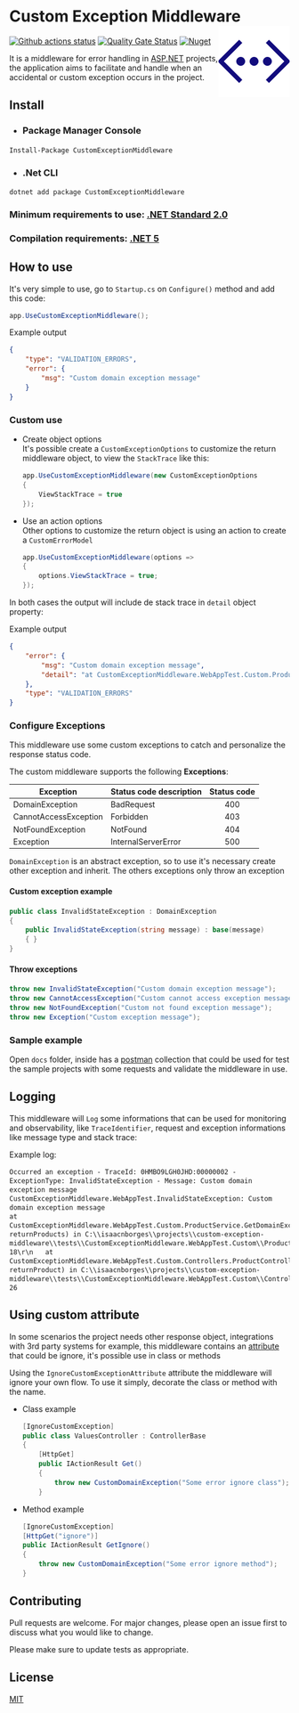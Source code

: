 # Custom Exception Middleware <img src="icon.png" align='right' />

[![Github actions status](https://github.com/isaacnborges/custom-exception-middleware/actions/workflows/dotnet-workflow.yml/badge.svg)](https://github.com/isaacnborges/custom-exception-middleware/actions/workflows/dotnet-workflow.yml)
[![Quality Gate Status](https://sonarcloud.io/api/project_badges/measure?project=isaacnborges_custom-exception-middleware&metric=alert_status)](https://sonarcloud.io/dashboard?id=isaacnborges_custom-exception-middleware)
[![Nuget](https://img.shields.io/nuget/v/CustomExceptionMiddleware?label=Nuget&style=flat)](https://www.nuget.org/packages/CustomExceptionMiddleware/)

It is a middleware for error handling in [ASP.NET](https://dotnet.microsoft.com/apps/aspnet) projects, the application aims to facilitate and handle when an accidental or custom exception occurs in the project.

## Install

- ### Package Manager Console

```
Install-Package CustomExceptionMiddleware
```

- ### .Net CLI

```
dotnet add package CustomExceptionMiddleware
```

### Minimum requirements to use: [.NET Standard 2.0](https://docs.microsoft.com/en-us/dotnet/standard/net-standard)

### Compilation requirements: [.NET 5](https://dotnet.microsoft.com/download/dotnet/5.0)

## How to use

It's very simple to use, go to `Startup.cs` on `Configure()` method and add this code:

```c#
app.UseCustomExceptionMiddleware();
```

Example output    
```json
{
    "type": "VALIDATION_ERRORS",
    "error": {
        "msg": "Custom domain exception message"
    }
}
```

### Custom use
- Create object options <br/>
It's possible create a `CustomExceptionOptions` to customize the return middleware object, to view the `StackTrace` like this:

    ```c#
    app.UseCustomExceptionMiddleware(new CustomExceptionOptions
    {
        ViewStackTrace = true
    });
    ```

- Use an action options <br/>
Other options to customize the return object is using an action to create a `CustomErrorModel`
    ```c#
    app.UseCustomExceptionMiddleware(options =>
    {
        options.ViewStackTrace = true;
    });
    ```

In both cases the output will include de stack trace in `detail` object property:    

Example output
```json
{
    "error": {
        "msg": "Custom domain exception message",
        "detail": "at CustomExceptionMiddleware.WebAppTest.Custom.ProductService.GetDomainException(Boolean returnProducts) in C:\\isaacnborges\\projects\\custom-exception-middleware\\tests\\CustomExceptionMiddleware.WebAppTest.Custom\\ProductService.cs:line 18\r\n   at CustomExceptionMiddleware.WebAppTest.Custom.Controllers.ProductController.GetDomain(Boolean returnProduct) in C:\\isaacnborges\\projects\\custom-exception-middleware\\tests\\CustomExceptionMiddleware.WebAppTest.Custom\\Controllers\\ProductController.cs:line 26"
    },
    "type": "VALIDATION_ERRORS"
}
```

### Configure Exceptions
This middleware use some custom exceptions to catch and personalize the response status code.

The custom middleware supports the following **Exceptions**:

| Exception             | Status code description | Status code |
|-----------------------|-------------------------|:-----------:|
| DomainException       | BadRequest              | 400         |
| CannotAccessException | Forbidden               | 403         |
| NotFoundException     | NotFound                | 404         |
| Exception             | InternalServerError     | 500         |

`DomainException` is an abstract exception, so to use it's necessary create other exception and inherit. The others exceptions only throw an exception

#### Custom exception example
```c#
public class InvalidStateException : DomainException
{
    public InvalidStateException(string message) : base(message)
    { }
}
```

#### Throw exceptions
```c#
throw new InvalidStateException("Custom domain exception message");
throw new CannotAccessException("Custom cannot access exception message");
throw new NotFoundException("Custom not found exception message");
throw new Exception("Custom exception message");
```

### Sample example
Open `docs` folder, inside has a [postman](https://www.postman.com/) collection that could be used for test the sample projects with some requests and validate the middleware in use.

## Logging
This middleware will `Log` some informations that can be used for monitoring and observability, like `TraceIdentifier`, request and exception informations like message type and stack trace:

Example log:

```
Occurred an exception - TraceId: 0HMBO9LGH0JHD:00000002 - ExceptionType: InvalidStateException - Message: Custom domain exception message
CustomExceptionMiddleware.WebAppTest.InvalidStateException: Custom domain exception message
at CustomExceptionMiddleware.WebAppTest.Custom.ProductService.GetDomainException(Boolean returnProducts) in C:\\isaacnborges\\projects\\custom-exception-middleware\\tests\\CustomExceptionMiddleware.WebAppTest.Custom\\ProductService.cs:line 18\r\n   at CustomExceptionMiddleware.WebAppTest.Custom.Controllers.ProductController.GetDomain(Boolean returnProduct) in C:\\isaacnborges\\projects\\custom-exception-middleware\\tests\\CustomExceptionMiddleware.WebAppTest.Custom\\Controllers\\ProductController.cs:line 26
```

## Using custom attribute
In some scenarios the project needs other response object, integrations with 3rd party systems for example, this middleware contains an [attribute](https://docs.microsoft.com/en-us/dotnet/csharp/programming-guide/concepts/attributes/) that could be ignore, it's possible use in class or methods

Using the `IgnoreCustomExceptionAttribute` attribute the middleware will ignore your own flow. To use it simply, decorate the class or method with the name.

 - Class example
    ```c#
    [IgnoreCustomException]
    public class ValuesController : ControllerBase
    {
        [HttpGet]
        public IActionResult Get()
        {
            throw new CustomDomainException("Some error ignore class");
        }
    ```

 - Method example
    ```c#
    [IgnoreCustomException]
    [HttpGet("ignore")]
    public IActionResult GetIgnore()
    {
        throw new CustomDomainException("Some error ignore method");
    }
    ```

## Contributing
Pull requests are welcome. For major changes, please open an issue first to discuss what you would like to change.

Please make sure to update tests as appropriate.

## License
[MIT](https://opensource.org/licenses/MIT)